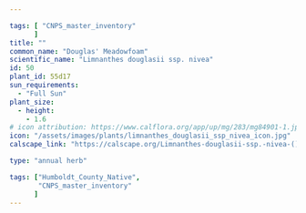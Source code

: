 ```yaml
---

tags: [ "CNPS_master_inventory"
      ]
title: ""
common_name: "Douglas' Meadowfoam"
scientific_name: "Limnanthes douglasii ssp. nivea"
id: 50
plant_id: 55d17
sun_requirements:
  - "Full Sun"
plant_size:
  - height: 
    - 1.6
# icon attribution: https://www.calflora.org/app/up/mg/283/mg84901-1.jpg 
icon: "/assets/images/plants/limnanthes_douglasii_ssp_nivea_icon.jpg" 
calscape_link: "https://calscape.org/Limnanthes-douglasii-ssp.-nivea-()"

type: "annual herb"

tags: ["Humboldt_County_Native",
       "CNPS_master_inventory"
      ]
---
```


